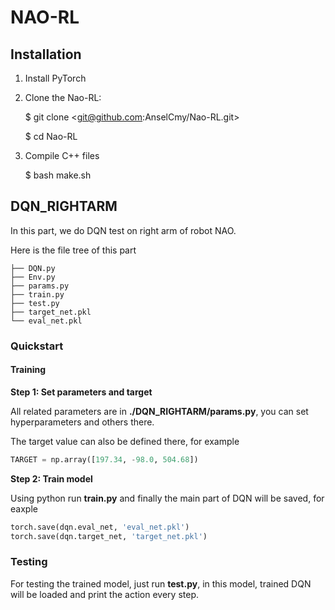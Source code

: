 # NAO-RL

## Installation

1. Install PyTorch

2. Clone the Nao-RL:

   $ git clone <git@github.com:AnselCmy/Nao-RL.git>

   $ cd Nao-RL

3. Compile C++ files

   $ bash make.sh

## DQN_RIGHTARM

In this part, we do DQN test on right arm of robot NAO.

Here is the file tree of this part

```
├── DQN.py
├── Env.py
├── params.py
├── train.py
├── test.py
├── target_net.pkl
└── eval_net.pkl
```

### Quickstart

#### Training

**Step 1:  Set parameters and target** 

All related parameters are in **./DQN_RIGHTARM/params.py**, you can set hyperparameters and others there.

The target value can also be defined there, for example 

```python
TARGET = np.array([197.34, -98.0, 504.68])
```

**Step 2:  Train model**

Using python run **train.py** and finally the main part of DQN will be saved, for eaxple

```python
torch.save(dqn.eval_net, 'eval_net.pkl')
torch.save(dqn.target_net, 'target_net.pkl')
```

### Testing

For testing the trained model, just run **test.py**, in this model, trained DQN will be loaded and print the action every step.